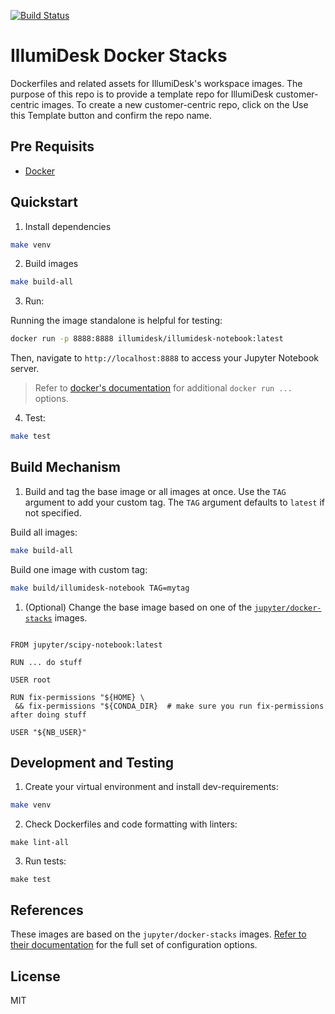 [![Build Status](https://travis-ci.com/IllumiDesk/docker-stacks.svg?branch=main)](https://travis-ci.com/IllumiDesk/docker-stacks)

# IllumiDesk Docker Stacks

Dockerfiles and related assets for IllumiDesk's workspace images. The purpose of this repo is to provide a template repo for IllumiDesk customer-centric images. To create a new customer-centric repo, click on the Use this Template button and confirm the repo name.

## Pre Requisits

- [Docker](https://docs.docker.com/get-docker/)

## Quickstart

1. Install dependencies

```bash
make venv
```

2. Build images

```bash
make build-all
```

3. Run:

Running the image standalone is helpful for testing:

```bash
docker run -p 8888:8888 illumidesk/illumidesk-notebook:latest
```

Then, navigate to `http://localhost:8888` to access your Jupyter Notebook server.

> Refer to [docker's documentation](https://docs.docker.com/engine/reference/run/) for additional `docker run ...` options.

4. Test:

```bash
make test
```

## Build Mechanism

1. Build and tag the base image or all images at once. Use the `TAG` argument to add your custom tag. The `TAG` argument defaults to `latest` if not specified.

Build all images:

```bash
make build-all
```

Build one image with custom tag:

```bash
make build/illumidesk-notebook TAG=mytag
```


1. (Optional) Change the base image based on one of the [`jupyter/docker-stacks`](https://github.com/jupyter/docker-stacks) images.

```

FROM jupyter/scipy-notebook:latest

RUN ... do stuff

USER root

RUN fix-permissions "${HOME} \
 && fix-permissions "${CONDA_DIR}  # make sure you run fix-permissions after doing stuff

USER "${NB_USER}"

```

## Development and Testing

1. Create your virtual environment and install dev-requirements:

```bash
make venv
```

2. Check Dockerfiles and code formatting with linters:

```base
make lint-all
```

3. Run tests:

```base
make test
```

## References

These images are based on the `jupyter/docker-stacks` images. [Refer to their documentation](https://jupyter-docker-stacks.readthedocs.io/en/latest/) for the full set of configuration options.
## License

MIT
